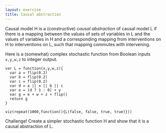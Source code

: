 ```yaml
---
layout: exercise
title: Causal abstraction
---
```


Causal model H is a (constructive) _causal abstraction_ of causal model L if there is a mapping between the values of sets of variables in L and the values of variables in H and a corresponding mapping from interventions on H to interventions on L, such that mapping commutes with intervening.

Here is a (somewhat) complex stochastic function from Boolean inputs `x,y,w,z` to integer output.

~~~~
var L = function(x,y,w,z){
  var a = flip(0.2)
  var b = flip(0.2)
  var c = flip(0.2)
  var d = a || x || b || c
  var e = (d ? 1 : 0) + y
  var g = e + w + z + flip()
  return g
}

viz(repeat(1000,function(){L(false, false, true, true)}))
~~~~

Challenge! Create a simpler stochastic function H and show that it is a causal abstraction of L.